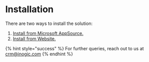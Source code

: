 # Installation

There are two ways to install the solution:

1. [Install from Microsoft AppSource.](https://docs.inogic.com/click2export/installation/install-from-appsource)
2. [Install from Website.](https://docs.inogic.com/click2export/installation/install-from-website)

{% hint style="success" %}
For further queries, reach out to us at [crm@inogic.com](mailto:crm@inogic.com)
{% endhint %}

